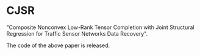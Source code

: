 # CJSR
 "Composite Nonconvex Low-Rank Tensor Completion with Joint Structural Regression for Traffic Sensor Networks Data Recovery".

The code of the above paper is released.
